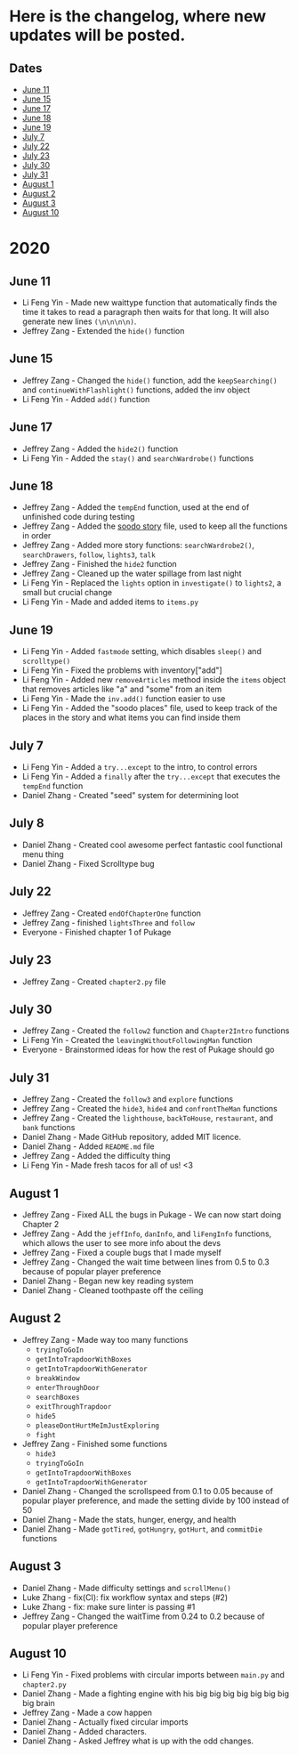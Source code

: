 # Here is the changelog, where new updates will be posted. #

## Dates ##
-   [June 11](#June-11)
-   [June 15](#June-15)
-   [June 17](#June-17)
-   [June 18](#June-18)
-   [June 19](#June-19)
-   [July 7](#July-7)
-   [July 22](#July-22)
-   [July 23](#July-23)
-   [July 30](#July-24)
-   [July 31](#July-25)
-   [August 1](#August-1)
-	[August 2](#August-2)
-	[August 3](#August-3)
-   [August 10](#August-10)

#   2020

## June 11 ##
-   Li Feng Yin - Made new waittype function that automatically finds the time it takes to read a paragraph then waits for that long. It will also generate new lines `(\n\n\n\n)`.
-   Jeffrey Zang - Extended the `hide()` function

## June 15 ##
-   Jeffrey Zang - Changed the `hide()` function, add the `keepSearching()` and `continueWithFlashlight()` functions, added the inv object
-   Li Feng Yin - Added `add()` function

## June 17 ##
-   Jeffrey Zang - Added the `hide2()` function
-   Li Feng Yin - Added the  `stay()` and `searchWardrobe()` functions

## June 18 ##
-   Jeffrey Zang - Added the `tempEnd` function, used at the end of unfinished code during testing
-   Jeffrey Zang - Added the [soodo story](https://repl.it/@LargAnk/pukage#soodo/soodo-story) file, used to keep all the functions in order
-   Jeffrey Zang - Added more story functions: `searchWardrobe2()`, `searchDrawers`, `follow`, `lights3`, `talk`
-   Jeffrey Zang - Finished the `hide2` function
-   Jeffrey Zang - Cleaned up the water spillage from last night
-   Li Feng Yin - Replaced the `lights` option in `investigate()` to `lights2`, a small but crucial change
-   Li Feng Yin - Made and added items to `items.py`


## June 19 ##
-   Li Feng Yin - Added `fastmode` setting, which disables `sleep()` and `scrolltype()`
-   Li Feng Yin - Fixed the problems with inventory\["add"]
-   Li Feng Yin - Added new `removeArticles` method inside the `items` object that removes articles like "a" and "some" from an item
-   Li Feng Yin - Made the `inv.add()` function easier to use
-   Li Feng Yin - Added the "soodo places" file, used to keep track of the places in the story and what items you can find inside them

## July 7 ##
-   Li Feng Yin - Added a `try...except` to the intro, to control errors
-   Li Feng Yin - Added a `finally` after the `try...except` that executes the `tempEnd` function
- Daniel Zhang - Created "seed" system for determining loot

## July 8 ##
- Daniel Zhang - Created cool awesome perfect fantastic cool functional menu thing
- Daniel Zhang - Fixed Scrolltype bug

## July 22 ##
- Jeffrey Zang - Created `endOfChapterOne` function 
- Jeffrey Zang - finished `lightsThree` and `follow`
- Everyone - Finished chapter 1 of Pukage

## July 23 ##
- Jeffrey Zang - Created `chapter2.py` file

## July 30 ##
- Jeffrey Zang - Created the `follow2` function and `Chapter2Intro` functions
- Li Feng Yin - Created the `leavingWithoutFollowingMan` function
- Everyone - Brainstormed ideas for how the rest of Pukage should go

## July 31 ## 
- Jeffrey Zang - Created the `follow3` and `explore` functions
- Jeffrey Zang - Created the `hide3`, `hide4` and `confrontTheMan` functions
- Jeffrey Zang - Created the `lighthouse`, `backToHouse`, `restaurant`, and `bank` functions
- Daniel Zhang - Made GitHub repository, added MIT licence.
- Daniel Zhang - Added `README.md` file
- Jeffrey Zang - Added the difficulty thing
- Li Feng Yin - Made fresh tacos for all of us! <3

## August 1 ## 
- Jeffrey Zang - Fixed ALL the bugs in Pukage - We can now start doing Chapter 2
- Jeffrey Zang - Add the `jeffInfo`, `danInfo`, and `liFengInfo` functions, which allows the user to see more info about the devs
- Jeffrey Zang - Fixed a couple bugs that I made myself
- Jeffrey Zang - Changed the wait time between lines from 0.5 to 0.3 because of popular player preference
- Daniel Zhang - Began new key reading system
- Daniel Zhang - Cleaned toothpaste off the ceiling

## August 2 ##
- Jeffrey Zang - Made way too many functions
	- `tryingToGoIn`
	-	`getIntoTrapdoorWithBoxes`
	- `getIntoTrapdoorWithGenerator`
	- `breakWindow`
	- `enterThroughDoor`
	- `searchBoxes`
	- `exitThroughTrapdoor`
	- `hide5`
	- `pleaseDontHurtMeImJustExploring`
	- `fight`
- Jeffrey Zang - Finished some functions
	- `hide3`
	- `tryingToGoIn`
	- `getIntoTrapdoorWithBoxes`
	- `getIntoTrapdoorWithGenerator`
- Daniel Zhang - Changed the scrollspeed from 0.1 to 0.05 because of popular player preference, and made the setting divide by 100 instead of 50
- Daniel Zhang - Made the stats, hunger, energy, and health
- Daniel Zhang - Made `gotTired`, `gotHungry`, `gotHurt`, and `commitDie` functions

## August 3 ##
- Daniel Zhang - Made difficulty settings and `scrollMenu()`
- Luke Zhang - fix(CI): fix workflow syntax and steps (#2)
- Luke Zhang - fix: make sure linter is passing #1
- Jeffrey Zang - Changed the waitTime from 0.24 to 0.2 because of popular player preference

## August 10 ##

- Li Feng Yin - Fixed problems with circular imports between `main.py` and `chapter2.py`
- Daniel Zhang - Made a fighting engine with his big big big big big big big big brain
- Jeffrey Zang - Made a cow happen
- Daniel Zhang - Actually fixed circular imports
- Daniel Zhang - Added characters.
- Daniel Zhang - Asked Jeffrey what is up with the odd changes.